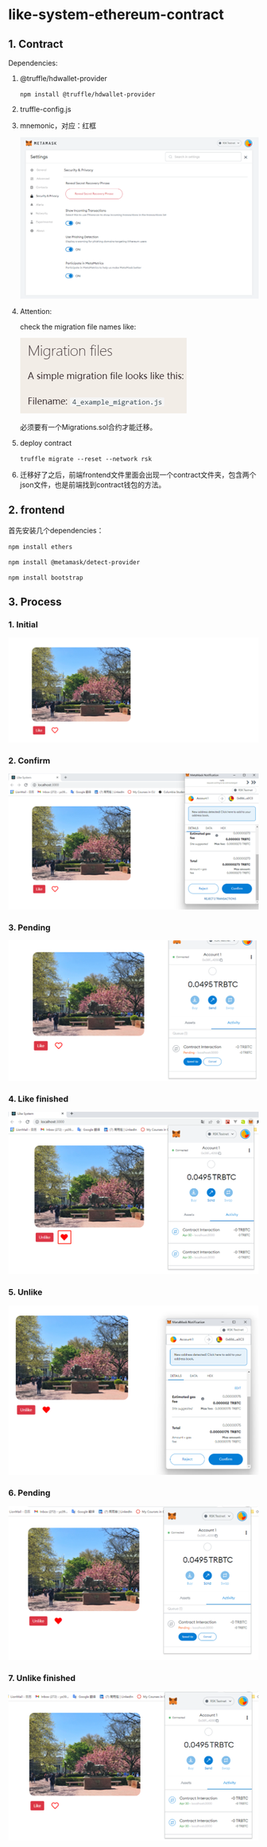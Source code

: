 # like-system-ethereum-contract

## 1. Contract

Dependencies:

1. @truffle/hdwallet-provider

   `npm install @truffle/hdwallet-provider`

2. truffle-config.js

3. mnemonic，对应：红框

   ![image-20220429212006726](README.assets/image-20220429212006726.png)

4. Attention:

   check the migration file names like: 

   ![image-20220429213605171](README.assets/image-20220429213605171.png)

   必须要有一个Migrations.sol合约才能迁移。

5. deploy contract

   `truffle migrate --reset --network rsk`

6. 迁移好了之后，前端frontend文件里面会出现一个contract文件夹，包含两个json文件，也是前端找到contract钱包的方法。

## 2. frontend

首先安装几个dependencies：

`npm install ethers`

`npm install @metamask/detect-provider`

`npm install bootstrap`



## 3. Process

### 1. Initial

![image-20220430003204620](README.assets/image-20220430003204620.png)

### 2. Confirm

![image-20220430003241338](README.assets/image-20220430003241338.png)

### 3. Pending

![image-20220430003320112](README.assets/image-20220430003320112.png)

### 4. Like finished

![image-20220430003410547](README.assets/image-20220430003410547.png)

### 5. Unlike

![image-20220430003436979](README.assets/image-20220430003436979.png)

### 6. Pending

![image-20220430003459581](README.assets/image-20220430003459581.png)

### 7. Unlike finished

![image-20220430003628424](README.assets/image-20220430003628424-16512945608627.png)

